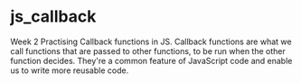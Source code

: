 # js_callback
Week 2 Practising Callback functions in JS. Callback functions are what we call functions that are passed to other functions, to be run when the other function decides. They're a common feature of JavaScript code and enable us to write more reusable code.
